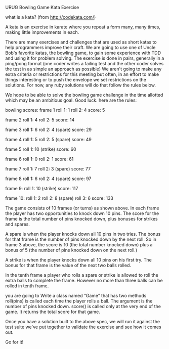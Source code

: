 URUG Bowling Game Kata Exercise

what is a kata?   (from http://codekata.com/)

A kata is an exercise in karate where you repeat a form many, many times, making little improvements in each. 

There are many exercises and challenges that are used as short katas to help programmers improve their craft.  We are going to use one of Uncle Bob's favorite katas, the bowling game, to gain some experience with TDD and using it for problem solving.  The exercise is done in pairs, generally in a ping/pong format (one coder writes a failing test and the other coder solves the test in as simple an approach as possible)  We aren't going to make any extra criteria or restrictions for this meeting but often, in an effort to make things interesting or to push the envelope we set restrictions on the solutions.  For now, any ruby solutions will do that follow the rules below.

We hope to be able to solve the bowling game challenge in the time allotted which may be an ambitious goal.  Good luck.  here are the rules:

bowling scores:
frame 1
roll 1:  1
roll 2:  4
score:  5

frame 2
roll 1:  4
roll 2:  5
score:  14

frame 3
roll 1:  6
roll 2:  4 (spare)
score:  29

frame 4
roll 1:  5
roll 2:  5 (spare)
score:  49

frame 5
roll 1:  10 (strike)
score:  60

frame 6
roll 1: 0
roll 2: 1
score: 61

frame 7
roll 1: 7
roll 2: 3 (spare)
score: 77

frame 8
roll 1: 6
roll 2: 4 (spare)
score: 97

frame 9:
roll 1: 10 (strike)
score: 117

frame 10:
roll 1: 2
roll 2: 8 (spare)
roll 3: 6
score: 133



The game consists of 10 frames (or turns) as shown above.  In each frame the player has
two opportunities to knock down 10 pins.  The score for the frame is the total
number of pins knocked down, plus bonuses for strikes and spares.

A spare is when the player knocks down all 10 pins in two tries.  The bonus for
that frame is the number of pins knocked down by the next roll.  So in frame 3
above, the score is 10 (the total number knocked down) plus a bonus of 5 (the
number of pins knocked down on the next roll.)

A strike is when the player knocks down all 10 pins on his first try.  The bonus
for that frame is the value of the next two balls rolled.

In the tenth frame a player who rolls a spare or strike is allowed to roll the extra
balls to complete the frame.  However no more than three balls can be rolled in
tenth frame.

you are going to Write a class named “Game” that has two methods
roll(pins) is called each time the player rolls a ball.  The argument is the number of pins knocked down.
score() is called only at the very end of the game.  It returns the total score for that game.

Once you have a solution built to the above spec, we will run it against the test suite we've put together to validate the exercise and see how it comes out.

Go for it! 


